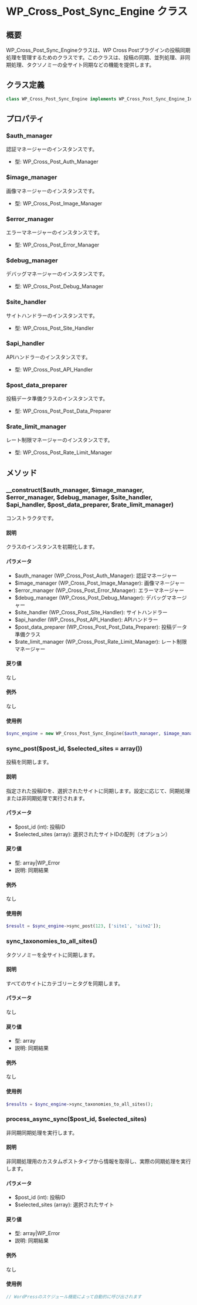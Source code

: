 # WP_Cross_Post_Sync_Engine クラス

## 概要

WP_Cross_Post_Sync_Engineクラスは、WP Cross Postプラグインの投稿同期処理を管理するためのクラスです。このクラスは、投稿の同期、並列処理、非同期処理、タクソノミーの全サイト同期などの機能を提供します。

## クラス定義

```php
class WP_Cross_Post_Sync_Engine implements WP_Cross_Post_Sync_Engine_Interface
```

## プロパティ

### $auth_manager
認証マネージャーのインスタンスです。
- 型: WP_Cross_Post_Auth_Manager

### $image_manager
画像マネージャーのインスタンスです。
- 型: WP_Cross_Post_Image_Manager

### $error_manager
エラーマネージャーのインスタンスです。
- 型: WP_Cross_Post_Error_Manager

### $debug_manager
デバッグマネージャーのインスタンスです。
- 型: WP_Cross_Post_Debug_Manager

### $site_handler
サイトハンドラーのインスタンスです。
- 型: WP_Cross_Post_Site_Handler

### $api_handler
APIハンドラーのインスタンスです。
- 型: WP_Cross_Post_API_Handler

### $post_data_preparer
投稿データ準備クラスのインスタンスです。
- 型: WP_Cross_Post_Post_Data_Preparer

### $rate_limit_manager
レート制限マネージャーのインスタンスです。
- 型: WP_Cross_Post_Rate_Limit_Manager

## メソッド

### __construct($auth_manager, $image_manager, $error_manager, $debug_manager, $site_handler, $api_handler, $post_data_preparer, $rate_limit_manager)
コンストラクタです。

#### 説明
クラスのインスタンスを初期化します。

#### パラメータ
- $auth_manager (WP_Cross_Post_Auth_Manager): 認証マネージャー
- $image_manager (WP_Cross_Post_Image_Manager): 画像マネージャー
- $error_manager (WP_Cross_Post_Error_Manager): エラーマネージャー
- $debug_manager (WP_Cross_Post_Debug_Manager): デバッグマネージャー
- $site_handler (WP_Cross_Post_Site_Handler): サイトハンドラー
- $api_handler (WP_Cross_Post_API_Handler): APIハンドラー
- $post_data_preparer (WP_Cross_Post_Post_Data_Preparer): 投稿データ準備クラス
- $rate_limit_manager (WP_Cross_Post_Rate_Limit_Manager): レート制限マネージャー

#### 戻り値
なし

#### 例外
なし

#### 使用例
```php
$sync_engine = new WP_Cross_Post_Sync_Engine($auth_manager, $image_manager, $error_manager, $debug_manager, $site_handler, $api_handler, $post_data_preparer, $rate_limit_manager);
```

### sync_post($post_id, $selected_sites = array())
投稿を同期します。

#### 説明
指定された投稿IDを、選択されたサイトに同期します。設定に応じて、同期処理または非同期処理で実行されます。

#### パラメータ
- $post_id (int): 投稿ID
- $selected_sites (array): 選択されたサイトIDの配列（オプション）

#### 戻り値
- 型: array|WP_Error
- 説明: 同期結果

#### 例外
なし

#### 使用例
```php
$result = $sync_engine->sync_post(123, ['site1', 'site2']);
```

### sync_taxonomies_to_all_sites()
タクソノミーを全サイトに同期します。

#### 説明
すべてのサイトにカテゴリーとタグを同期します。

#### パラメータ
なし

#### 戻り値
- 型: array
- 説明: 同期結果

#### 例外
なし

#### 使用例
```php
$results = $sync_engine->sync_taxonomies_to_all_sites();
```

### process_async_sync($post_id, $selected_sites)
非同期同期処理を実行します。

#### 説明
非同期処理用のカスタムポストタイプから情報を取得し、実際の同期処理を実行します。

#### パラメータ
- $post_id (int): 投稿ID
- $selected_sites (array): 選択されたサイト

#### 戻り値
- 型: array|WP_Error
- 説明: 同期結果

#### 例外
なし

#### 使用例
```php
// WordPressのスケジュール機能によって自動的に呼び出されます
```